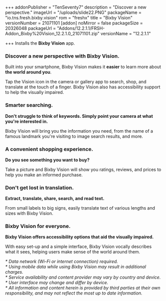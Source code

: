 +++
addonPublisher = "TenSeventy7"
description = "Discover a new perspective."
imageUrl = "/uploads/slide22.PNG"
packageName = "io.tns.fresh.bixby.vision"
rom = "freshx"
title = "Bixby Vision"
versionNumber = 21071101
[addon]
noMirror = false
packageSize = 20326048
packageUrl = "Addons/12.2.1.1/FRSH-Addon_Bixby%20Vision_12.2.1.0_21071101.zip"
versionName = "12.2.1.1"

+++
Installs the **Bixby Vision** app.

### Discover a new perspective with Bixby Vision.

Built into your smartphone, Bixby Vision makes it **easier** to learn more about **the world around you**.

Tap the Vision icon in the camera or gallery app to search, shop, and translate at the touch of a finger. Bixby Vision also has accessibility support to help the visually impaired.

### Smarter searching.

**Don't struggle to think of keywords. Simply point your camera at what you're interested in.**

Bixby Vision will bring you the information you need, from the name of a famous landmark you're visiting to image search results, and more.

### A convenient shopping experience.

**Do you see something you want to buy?**

Take a picture and Bixby Vision will show you ratings, reviews, and prices to help you make an informed purchase.

### Don't get lost in translation.

**Extract, translate, share, search, and read text.**

From small labels to big signs, easily translate text of various lengths and sizes with Bixby Vision.

### Bixby Vision for everyone.

**Bixby Vision offers accessibility options that aid the visually impaired.**

With easy set-up and a simple interface, Bixby Vision vocally describes what it sees, helping users make sense of the world around them.

  
_* Data network (Wi-Fi or internet connection) required.  
\* Using mobile data while using Bixby Vision may result in additional charges.  
\* Service availability and content provider may vary by country and device.  
\* User interface may change and differ by device.  
\* All information and content herein is provided by third parties at their own responsibility, and may not reflect the most up to date information._